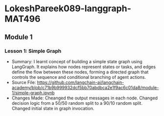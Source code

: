 # LokeshPareek089-langgraph-MAT496
## Module 1
  ### Lesson 1: Simple Graph
  * Summary:
    I learnt concept of building a simple state graph using LangGraph. It explains how nodes represent states or tasks, and edges define the flow between these nodes, forming a directed graph
    that controls the sequence and conditional branching of agent actions.
  * Source File: https://github.com/langchain-ai/langchain-academy/blob/c71b9b999932dcf5bb70abdbca2e1f9ac6c01da8/module-1/simple-graph.ipynb
  * Changes Made:
    Cheanged the output messages in each node.
    Changed decision logic from a 50/50 random split to a 90/10 random split.
    Changed initial state in graph invocation.
      
